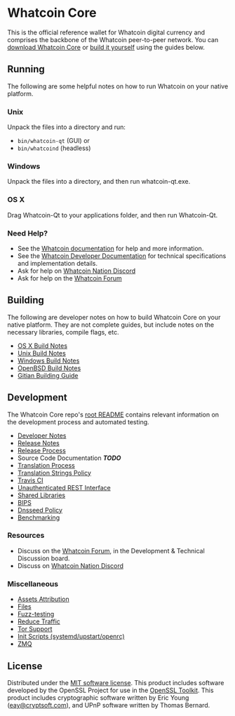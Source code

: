 Whatcoin Core
==========

This is the official reference wallet for Whatcoin digital currency and comprises the backbone of the Whatcoin peer-to-peer network. You can [download Whatcoin Core](https://www.whatcoin.cash/downloads/) or [build it yourself](#building) using the guides below.

Running
---------------------
The following are some helpful notes on how to run Whatcoin on your native platform.

### Unix

Unpack the files into a directory and run:

- `bin/whatcoin-qt` (GUI) or
- `bin/whatcoind` (headless)

### Windows

Unpack the files into a directory, and then run whatcoin-qt.exe.

### OS X

Drag Whatcoin-Qt to your applications folder, and then run Whatcoin-Qt.

### Need Help?

* See the [Whatcoin documentation](https://docs.whatcoin.cash)
for help and more information.
* See the [Whatcoin Developer Documentation](https://whatcoin-docs.github.io/) 
for technical specifications and implementation details.
* Ask for help on [Whatcoin Nation Discord](http://whatcoinchat.org)
* Ask for help on the [Whatcoin Forum](https://whatcoin.cash/forum)

Building
---------------------
The following are developer notes on how to build Whatcoin Core on your native platform. They are not complete guides, but include notes on the necessary libraries, compile flags, etc.

- [OS X Build Notes](build-osx.md)
- [Unix Build Notes](build-unix.md)
- [Windows Build Notes](build-windows.md)
- [OpenBSD Build Notes](build-openbsd.md)
- [Gitian Building Guide](gitian-building.md)

Development
---------------------
The Whatcoin Core repo's [root README](/README.md) contains relevant information on the development process and automated testing.

- [Developer Notes](developer-notes.md)
- [Release Notes](release-notes.md)
- [Release Process](release-process.md)
- Source Code Documentation ***TODO***
- [Translation Process](translation_process.md)
- [Translation Strings Policy](translation_strings_policy.md)
- [Travis CI](travis-ci.md)
- [Unauthenticated REST Interface](REST-interface.md)
- [Shared Libraries](shared-libraries.md)
- [BIPS](bips.md)
- [Dnsseed Policy](dnsseed-policy.md)
- [Benchmarking](benchmarking.md)

### Resources
* Discuss on the [Whatcoin Forum](https://whatcoin.cash/forum), in the Development & Technical Discussion board.
* Discuss on [Whatcoin Nation Discord](http://whatcoinchat.org)

### Miscellaneous
- [Assets Attribution](assets-attribution.md)
- [Files](files.md)
- [Fuzz-testing](fuzzing.md)
- [Reduce Traffic](reduce-traffic.md)
- [Tor Support](tor.md)
- [Init Scripts (systemd/upstart/openrc)](init.md)
- [ZMQ](zmq.md)

License
---------------------
Distributed under the [MIT software license](/COPYING).
This product includes software developed by the OpenSSL Project for use in the [OpenSSL Toolkit](https://www.openssl.org/). This product includes
cryptographic software written by Eric Young ([eay@cryptsoft.com](mailto:eay@cryptsoft.com)), and UPnP software written by Thomas Bernard.
